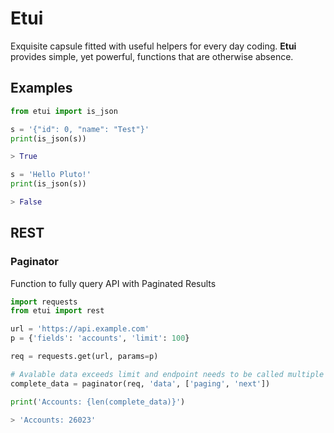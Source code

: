 # Etui
Exquisite capsule fitted with useful helpers for every day coding.
**Etui** provides simple, yet powerful, functions that are otherwise absence.

## Examples
```python
from etui import is_json

s = '{"id": 0, "name": "Test"}'
print(is_json(s))

> True

s = 'Hello Pluto!'
print(is_json(s))

> False
```

## REST
### Paginator
Function to fully query API with Paginated Results
```python
import requests
from etui import rest

url = 'https://api.example.com'
p = {'fields': 'accounts', 'limit': 100}

req = requests.get(url, params=p)

# Avalable data exceeds limit and endpoint needs to be called multiple times
complete_data = paginator(req, 'data', ['paging', 'next']) 

print('Accounts: {len(complete_data)}')

> 'Accounts: 26023'
```